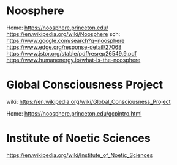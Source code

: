 # Noosphere
Home: https://noosphere.princeton.edu/ https://en.wikipedia.org/wiki/Noosphere sch: https://www.google.com/search?q=noosphere https://www.edge.org/response-detail/27068 https://www.jstor.org/stable/pdf/resrep26549.9.pdf https://www.humanenergy.io/what-is-the-noosphere

# Global Consciousness Project
wiki: https://en.wikipedia.org/wiki/Global_Consciousness_Project

Home: https://noosphere.princeton.edu/gcpintro.html

# Institute of Noetic Sciences
https://en.wikipedia.org/wiki/Institute_of_Noetic_Sciences
